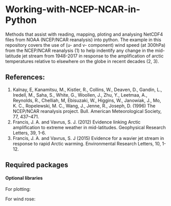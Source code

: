# Working-with-NCEP-NCAR-in-Python
Methods that assist with reading, mapping, ploting and analysing NetCDF4 files from NOAA (NCEP/NCAR reanalysis) into python. 
The example in this repository covers the use of (u- and v- component) wind speed (at 300hPa) from the NCEP/NCAR reanalysis (1) to help indentify any change in the mid-latitude jet stream from 1948-2017 in response to the amplification of arctic temperatures relative to elsewhere on the globe in recent decades (2, 3).  

## References:
1. Kalnay, E, Kanamitsu, M., Kistler, R., Collins, W., Deaven, D., Gandin, L., Iredell, M., Saha, S., White, G., Woollen, J., Zhu, Y., Leetmaa, A., Reynolds, R., Chelliah, M, Ebisuzaki, W., Higgins, W., Janowiak, J., Mo, K. C., Ropelewski, M. C., Wang, J., Jenne, R., Joseph, D. (1996) The NCEP/NCAR reanalysis project. Bull. American Meteorological Society, 77, 437–471.
2. Francis, J. A. and Vavrus, S. J. (2012) Evidence linking Arctic amplification to extreme weather in mid-latitudes. Geophysical Research Letters, 39, 1-6.
3. Francis, J. A. and Vavrus, S. J (2015) Evidence for a wavier jet stream in response to rapid Arctic warming. Environmental Research Letters, 10, 1-12.




## Required packages


#### Optional libraries
For plotting:

For wind rose:
